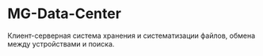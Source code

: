 # MG-Data-Center
 Клиент-серверная система хранения и систематизации файлов, обмена между устройствами и поиска.
